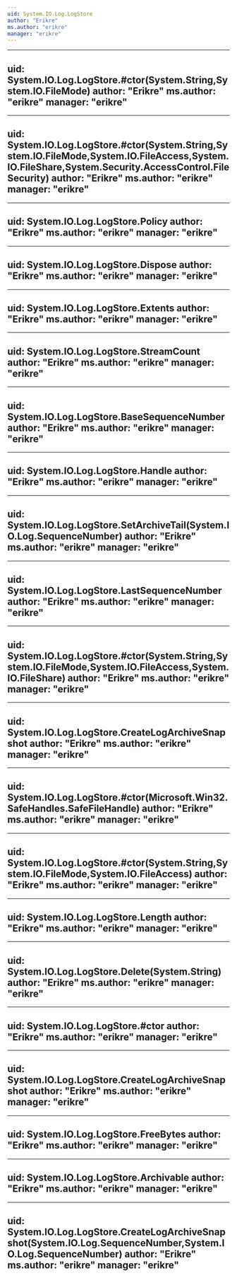```yaml
---
uid: System.IO.Log.LogStore
author: "Erikre"
ms.author: "erikre"
manager: "erikre"
---
```


---
uid: System.IO.Log.LogStore.#ctor(System.String,System.IO.FileMode)
author: "Erikre"
ms.author: "erikre"
manager: "erikre"
---

---
uid: System.IO.Log.LogStore.#ctor(System.String,System.IO.FileMode,System.IO.FileAccess,System.IO.FileShare,System.Security.AccessControl.FileSecurity)
author: "Erikre"
ms.author: "erikre"
manager: "erikre"
---

---
uid: System.IO.Log.LogStore.Policy
author: "Erikre"
ms.author: "erikre"
manager: "erikre"
---

---
uid: System.IO.Log.LogStore.Dispose
author: "Erikre"
ms.author: "erikre"
manager: "erikre"
---

---
uid: System.IO.Log.LogStore.Extents
author: "Erikre"
ms.author: "erikre"
manager: "erikre"
---

---
uid: System.IO.Log.LogStore.StreamCount
author: "Erikre"
ms.author: "erikre"
manager: "erikre"
---

---
uid: System.IO.Log.LogStore.BaseSequenceNumber
author: "Erikre"
ms.author: "erikre"
manager: "erikre"
---

---
uid: System.IO.Log.LogStore.Handle
author: "Erikre"
ms.author: "erikre"
manager: "erikre"
---

---
uid: System.IO.Log.LogStore.SetArchiveTail(System.IO.Log.SequenceNumber)
author: "Erikre"
ms.author: "erikre"
manager: "erikre"
---

---
uid: System.IO.Log.LogStore.LastSequenceNumber
author: "Erikre"
ms.author: "erikre"
manager: "erikre"
---

---
uid: System.IO.Log.LogStore.#ctor(System.String,System.IO.FileMode,System.IO.FileAccess,System.IO.FileShare)
author: "Erikre"
ms.author: "erikre"
manager: "erikre"
---

---
uid: System.IO.Log.LogStore.CreateLogArchiveSnapshot
author: "Erikre"
ms.author: "erikre"
manager: "erikre"
---

---
uid: System.IO.Log.LogStore.#ctor(Microsoft.Win32.SafeHandles.SafeFileHandle)
author: "Erikre"
ms.author: "erikre"
manager: "erikre"
---

---
uid: System.IO.Log.LogStore.#ctor(System.String,System.IO.FileMode,System.IO.FileAccess)
author: "Erikre"
ms.author: "erikre"
manager: "erikre"
---

---
uid: System.IO.Log.LogStore.Length
author: "Erikre"
ms.author: "erikre"
manager: "erikre"
---

---
uid: System.IO.Log.LogStore.Delete(System.String)
author: "Erikre"
ms.author: "erikre"
manager: "erikre"
---

---
uid: System.IO.Log.LogStore.#ctor
author: "Erikre"
ms.author: "erikre"
manager: "erikre"
---

---
uid: System.IO.Log.LogStore.CreateLogArchiveSnapshot
author: "Erikre"
ms.author: "erikre"
manager: "erikre"
---

---
uid: System.IO.Log.LogStore.FreeBytes
author: "Erikre"
ms.author: "erikre"
manager: "erikre"
---

---
uid: System.IO.Log.LogStore.Archivable
author: "Erikre"
ms.author: "erikre"
manager: "erikre"
---

---
uid: System.IO.Log.LogStore.CreateLogArchiveSnapshot(System.IO.Log.SequenceNumber,System.IO.Log.SequenceNumber)
author: "Erikre"
ms.author: "erikre"
manager: "erikre"
---
